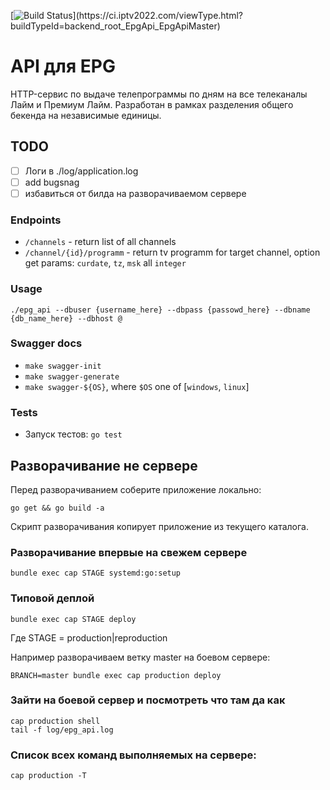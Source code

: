 [![Build Status](https://ci.iptv2022.com/app/rest/builds/buildType(id:backend_root_EpgApi_EpgApiMaster)/statusIcon)](https://ci.iptv2022.com/viewType.html?buildTypeId=backend_root_EpgApi_EpgApiMaster)

# API для EPG

HTTP-сервис по выдаче телепрограммы по дням на все телеканалы Лайм и Премиум Лайм. Разработан в рамках разделения общего бекенда на независимые единицы.

## TODO

* [ ] Логи в ./log/application.log
* [ ] add bugsnag
* [ ] избавиться от билда на разворачиваемом сервере

### Endpoints

- `/channels` - return list of all channels
- `/channel/{id}/programm` - return tv programm for target channel, option get params: `curdate`, `tz`, `msk` all `integer`

### Usage

`./epg_api --dbuser {username_here} --dbpass {passowd_here} --dbname {db_name_here} --dbhost @`

### Swagger docs

- `make swagger-init`
- `make swagger-generate`
- `make swagger-${OS}`, where `$OS` one of [`windows`, `linux`]

### Tests

- Запуск тестов: `go test`

## Разворачивание не сервере

Перед разворачиванием соберите приложение локально:

```
go get && go build -a
```

Скрипт разворачивания копирует приложение из текущего каталога.

### Разворачивание впервые на свежем сервере

```
bundle exec cap STAGE systemd:go:setup
```

### Типовой деплой

```
bundle exec cap STAGE deploy
```

Где STAGE = production|reproduction

Например разворачиваем ветку master на боевом сервере:

```
BRANCH=master bundle exec cap production deploy
```

### Зайти на боевой сервер и посмотреть что там да как

```
cap production shell
tail -f log/epg_api.log
```

### Список всех команд выполняемых на сервере:


```
cap production -T
```

